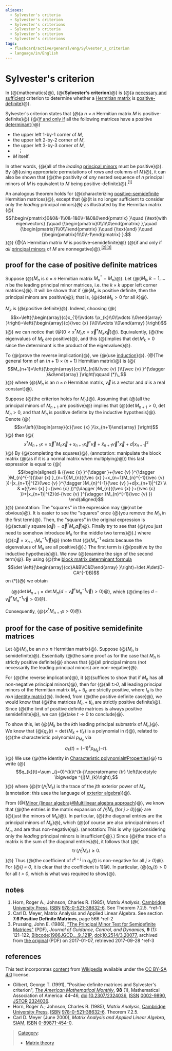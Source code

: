 ```yaml
---
aliases:
  - Sylvester's criteria
  - Sylvester's criterion
  - Sylvester's criterions
  - Sylvester’s criteria
  - Sylvester’s criterion
  - Sylvester’s criterions
tags:
  - flashcard/active/general/eng/Sylvester_s_criterion
  - language/in/English
---
```


# Sylvester's criterion

In {@{mathematics}@}, {@{__Sylvester's criterion__}@} is {@{a [necessary and sufficient](necessary%20and%20sufficient%20condition.md) criterion to determine whether a [Hermitian matrix](Hermitian%20matrix.md) is [positive-definite](definite%20matrix.md)}@}. <!--SR:!2025-03-22,4,270!2025-03-22,4,270!2025-03-22,4,270-->

Sylvester's criterion states that {@{a _n_ × _n_ Hermitian matrix _M_ is positive-definite}@} {@{[if and only if](if%20and%20only%20if.md) all the following matrices have a positive [determinant](determinant.md):}@} <!--SR:!2025-03-22,4,270!2025-03-22,4,270-->

- the upper left 1-by-1 corner of _M_,
- the upper left 2-by-2 corner of _M_,
- the upper left 3-by-3 corner of _M_,
- ${}\quad \vdots$
- _M_ itself.

In other words, {@{all of the _leading_ [principal minors](principal%20minor.md) must be positive}@}. By {@{using appropriate permutations of rows and columns of _M_}@}, it can also be shown that {@{the positivity of _any_ nested sequence of _n_ principal minors of _M_ is equivalent to _M_ being positive-definite}@}.<sup>[\[1\]](#^ref-1)</sup> <!--SR:!2025-03-22,4,270!2025-03-22,4,270!2025-03-22,4,270-->

An analogous theorem holds for {@{characterizing [positive-semidefinite](positive-semidefinite%20matrix.md) Hermitian matrices}@}, except that {@{it is no longer sufficient to consider only the _leading_ principal minors}@} as illustrated by the Hermitian matrix {@{$${\begin{pmatrix}0&0&-1\\0&-1&0\\-1&0&0\end{pmatrix} }\quad {\text{with eigenvectors} }\quad {\begin{pmatrix}0\\1\\0\end{pmatrix} },\quad {\begin{pmatrix}1\\0\\1\end{pmatrix} }\quad {\text{and} }\quad {\begin{pmatrix}1\\0\\-1\end{pmatrix} }.$$}@} {@{A Hermitian matrix _M_ is positive-semidefinite}@} {@{if and only if _all_ [principal minors](principal%20minor.md) of _M_ are nonnegative}@}.<sup>[\[2\]](#^ref-2)</sup><sup>[\[3\]](#^ref-3)</sup> <!--SR:!2025-03-22,4,270!2025-03-22,4,270!2025-03-22,4,270!2025-03-22,4,270!2025-03-22,4,270-->

## proof for the case of positive definite matrices

Suppose {@{$M_{n}$ is $n\times n$ Hermitian matrix $M_{n}^{\dagger }=M_{n}$}@}. Let {@{$M_{k},k=1,\ldots n$ be the leading principal minor matrices, i.e. the $k\times k$ upper left corner matrices}@}. It will be shown that if {@{$M_{n}$ is positive definite, then the principal minors are positive}@}; that is, {@{$\det M_{k}>0$ for all $k$}@}. <!--SR:!2025-03-22,4,270!2025-03-22,4,270!2025-03-22,4,270!2025-03-22,4,270-->

$M_{k}$ is {@{positive definite}@}. Indeed, choosing {@{$$x=\left({\begin{array}{c}x_{1}\\\vdots \\x_{k}\\0\\\vdots \\0\end{array} }\right)=\left({\begin{array}{c}{\vec {x} }\\0\\\vdots \\0\end{array} }\right)$$}@} we can notice that {@{$0<x^{\dagger }M_{n}x={\vec {x} }^{\dagger }M_{k}{\vec {x} }$}@}. Equivalently, {@{the eigenvalues of $M_{k}$ are positive}@}, and this {@{implies that $\det M_{k}>0$ since the determinant is the product of the eigenvalues}@}. <!--SR:!2025-03-22,4,270!2025-03-22,4,270!2025-03-22,4,270!2025-03-22,4,270!2025-03-22,4,270-->

To {@{prove the reverse implication}@}, we {@{use [induction](mathematical%20induction.md)}@}. {@{The general form of an $(n+1)\times (n+1)$ Hermitian matrix}@} is {@{$$M_{n+1}=\left({\begin{array}{cc}M_{n}&{\vec {v} }\\{\vec {v} }^{\dagger }&d\end{array} }\right)\qquad (*)\,,$$}@} where {@{$M_{n}$ is an $n\times n$ Hermitian matrix, ${\vec {v} }$ is a vector and $d$ is a real constant}@}. <!--SR:!2025-03-22,4,270!2025-03-22,4,270!2025-03-22,4,270!2025-03-22,4,270!2025-03-22,4,270-->

Suppose {@{the criterion holds for $M_{n}$}@}. Assuming that {@{all the principal minors of $M_{n+1}$ are positive}@} implies that {@{$\det M_{n+1}>0$, $\det M_{n}>0$, and that $M_{n}$ is positive definite by the inductive hypothesis}@}. Denote {@{$$x=\left({\begin{array}{c}{\vec {x} }\\x_{n+1}\end{array} }\right)$$}@} then {@{$$x^{\dagger }M_{n+1}x={\vec {x} }^{\dagger }M_{n}{\vec {x} }+x_{n+1}{\vec {x} }^{\dagger }{\vec {v} }+{\bar {x} }_{n+1}{\vec {v} }^{\dagger }{\vec {x} }+d|x_{n+1}|^{2}$$}@} By {@{completing the squares}@}, \(annotation: manipulate the block matrix {@{as if it is a normal matrix when multiplying}@}\) this last expression is equal to {@{$$\begin{aligned} & ({\vec {x} }^{\dagger }+{\vec {v} }^{\dagger }M_{n}^{-1}{\bar {x} }_{n+1})M_{n}({\vec {x} }+x_{n+1}M_{n}^{-1}{\vec {v} })-|x_{n+1}|^{2}{\vec {v} }^{\dagger }M_{n}^{-1}{\vec {v} }+d|x_{n+1}|^{2} \\ & =({\vec {x} }+{\vec {c} })^{\dagger }M_{n}({\vec {x} }+{\vec {c} })+|x_{n+1}|^{2}(d-{\vec {v} }^{\dagger }M_{n}^{-1}{\vec {v} }) \end{aligned}$$}@} \(annotation: The "squares" in the expression may {@{not be obvious}@}. It is easier to see the "squares" once {@{you remove the $M_n$ in the first term}@}. Then, the "squares" in the original expression is {@{actually $\operatorname{square}(\vec a) = {\vec a}^\dagger M_n \vec a$}@}. Finally try to see that {@{you just need to somehow introduce $M_n$ for the middle two terms}@}.\) where {@{${\vec {c} }=x_{n+1}M_{n}^{-1}{\vec {v} }$}@} \(note that {@{$M_{n}^{-1}$ exists because the eigenvalues of $M_{n}$ are all positive}@}.\) The first term is {@{positive by the inductive hypothesis}@}. We now {@{examine the sign of the second term}@}. By using {@{the [block matrix determinant formula](block%20matrix.md#block%20matrix%20operations) $$\det \left({\begin{array}{cc}A&B\\C&D\end{array} }\right)=\det A\det(D-CA^{-1}B)$$ on $(*)$}@} we obtain <p> &emsp; {@{$\det M_{n+1}=\det M_{n}(d-{\vec {v} }^{\dagger }M_{n}^{-1}{\vec {v} })>0$}@}, which {@{implies $d-{\vec {v} }^{\dagger }M_{n}^{-1}{\vec {v} }>0$}@}. <p> Consequently, {@{$x^{\dagger }M_{n+1}x>0$}@}. <!--SR:!2025-03-22,4,270!2025-03-22,4,270!2025-03-22,4,270!2025-03-22,4,270!2025-03-22,4,270!2025-03-22,4,270!2025-03-22,4,270!2025-03-22,4,270!2025-03-22,4,270!2025-03-22,4,270!2025-03-22,4,270!2025-03-22,4,270!2025-03-22,4,270!2025-03-22,4,270!2025-03-22,4,270!2025-03-22,4,270!2025-03-22,4,270!2025-03-22,4,270!2025-04-01,11,270!2025-03-22,4,270-->

## proof for the case of positive semidefinite matrices

Let {@{$M_{n}$ be an _n_ x _n_ Hermitian matrix}@}. Suppose {@{$M_{n}$ is semidefinite}@}. Essentially {@{the same proof as for the case that $M_{n}$ is strictly positive definite}@} shows that {@{all principal minors \(not necessarily the leading principal minors\) are non-negative}@}. <!--SR:!2025-03-22,4,270!2025-03-22,4,270!2025-03-22,4,270!2025-03-22,4,270-->

For {@{the reverse implication}@}, it {@{suffices to show that if $M_{n}$ has all non-negative principal minors}@}, then for {@{all _t\>0_, all leading principal minors of the Hermitian matrix $M_{n}+tI_{n}$ are strictly positive, where $I_{n}$ is the _n_<!-- markdown separator -->x<!-- markdown separator -->_n_ [identity matrix](identity%20matrix.md)}@}. Indeed, from {@{the positive definite case}@}, we would know that {@{the matrices $M_{n}+tI_{n}$ are strictly positive definite}@}. Since {@{the limit of positive definite matrices is always positive semidefinite}@}, we can {@{take $t\to 0$ to conclude}@}. <!--SR:!2025-03-22,4,270!2025-03-22,4,270!2025-03-22,4,270!2025-03-22,4,270!2025-03-22,4,270!2025-03-22,4,270!2025-03-22,4,270-->

To show this, let {@{$M_{k}$ be the _k_<!-- markdown separator -->th leading principal submatrix of $M_{n}$}@}. We know that {@{$q_{k}(t)=\det(M_{k}+tI_{k})$ is a polynomial in _t_}@}, related to {@{the characteristic polynomial $p_{M_{k} }$ via $$q_{k}(t)=(-1)^{k}p_{M_{k} }(-t).$$}@} We use {@{the identity in [Characteristic polynomial\#Properties](characteristic%20polynomial.md#properties)}@} to write {@{$$q_{k}(t)=\sum _{j=0}^{k}t^{k-j}\operatorname {tr} \left(\textstyle \bigwedge ^{j}M_{k}\right),$$}@} where {@{$\operatorname {tr} \left(\bigwedge ^{j}M_{k}\right)$ is the trace of the _j_<!-- markdown separator -->th exterior power of $M_{k}$ \(annotation: this uses the language of [exterior algebra](exterior%20algebra.md)\)}@}. <!--SR:!2025-03-22,4,270!2025-03-22,4,270!2025-03-29,8,250!2025-03-22,4,270!2025-03-30,9,250!2025-03-22,4,270-->

From {@{[Minor \(linear algebra\)\#Multilinear algebra approach](minor%20(linear%20algebra).md#multilinear%20algebra%20approach)}@}, we know that {@{the entries in the matrix expansion of $\bigwedge ^{j}M_{k}$ \(for _j \> 0_\)}@} are {@{just the minors of $M_{k}$}@}. In particular, {@{the diagonal entries are the principal minors of $M_{k}$}@}, which {@{of course are also principal minors of $M_{n}$, and are thus non-negative}@}. \(annotation: This is why {@{considering only the _leading_ principal minors is insufficient}@}.\) Since {@{the trace of a matrix is the sum of the diagonal entries}@}, it follows that {@{$$\operatorname {tr} \left(\textstyle \bigwedge ^{j}M_{k}\right)\geq 0.$$}@} Thus {@{the coefficient of $t^{k-j}$ in $q_{k}(t)$ is non-negative for all _j \> 0_}@}. For {@{_j = 0_, it is clear that the coefficient is 1}@}. In particular, {@{$q_{k}(t)>0$ for all _t \> 0_, which is what was required to show}@}. <!--SR:!2025-03-22,4,270!2025-03-22,4,270!2025-03-22,4,270!2025-03-22,4,270!2025-03-22,4,270!2025-03-22,4,270!2025-03-22,4,270!2025-03-22,4,270!2025-03-22,4,270!2025-03-22,4,270!2025-03-22,4,270-->

## notes

1. <a id="CITEREFHornJohnson1985"></a> Horn, Roger A.; Johnson, Charles R. \(1985\), _Matrix Analysis_, [Cambridge University Press](Cambridge%20University%20Press.md), [ISBN](ISBN%20(identifier).md) [978-0-521-38632-6](https://en.wikipedia.org/wiki/Special:BookSources/978-0-521-38632-6). See Theorem 7.2.5. <a id="^ref-1"></a>^ref-1
2. Carl D. Meyer, Matrix Analysis and Applied Linear Algebra. See section __7.6 Positive Definite Matrices__, page 566 <a id="^ref-2"></a>^ref-2
3. <a id="CITEREFPrussing1986"></a> Prussing, John E. \(1986\), ["The Principal Minor Test for Semidefinite Matrices"](https://web.archive.org/web/20170107084552/http://prussing.ae.illinois.edu/semidef.pdf) \(PDF\), _Journal of Guidance, Control, and Dynamics_, __9__ \(1\): 121–122, [Bibcode](bibcode%20(identifier).md):[1986JGCD....9..121P](https://ui.adsabs.harvard.edu/abs/1986JGCD....9..121P), [doi](doi%20(identifier).md):[10.2514/3.20077](https://doi.org/10.2514%2F3.20077), archived from [the original](http://prussing.ae.illinois.edu/semidef.pdf) \(PDF\) on 2017-01-07, retrieved 2017-09-28 <a id="^ref-3"></a>^ref-3

## references

This text incorporates [content](https://en.wikipedia.org/wiki/Sylvester's_criterion) from [Wikipedia](Wikipedia.md) available under the [CC BY-SA 4.0](https://creativecommons.org/licenses/by-sa/4.0/) license.

- <a id="CITEREFGilbert1991"></a> Gilbert, George T. \(1991\), "Positive definite matrices and Sylvester's criterion", _[The American Mathematical Monthly](American%20Mathematical%20Monthly.md)_, __98__ \(1\), Mathematical Association of America: 44–46, [doi](doi%20(identifier).md):[10.2307/2324036](https://doi.org/10.2307%2F2324036), [ISSN](ISSN%20(identifier).md) [0002-9890](https://search.worldcat.org/issn/0002-9890), [JSTOR](JSTOR%20(identifier).md#content) [2324036](https://www.jstor.org/stable/2324036).
- <a id="CITEREFHornJohnson1985"></a> Horn, Roger A.; Johnson, Charles R. \(1985\), _Matrix Analysis_, [Cambridge University Press](Cambridge%20University%20Press.md), [ISBN](ISBN%20(identifier).md) [978-0-521-38632-6](https://en.wikipedia.org/wiki/Special:BookSources/978-0-521-38632-6). Theorem 7.2.5.
- <a id="CITEREFCarl D. Meyer2000"></a> Carl D. Meyer \(June 2000\), _Matrix Analysis and Applied Linear Algebra_, [SIAM](Society%20for%20Industrial%20and%20Applied%20Mathematics.md), [ISBN](ISBN%20(identifier).md) [0-89871-454-0](https://en.wikipedia.org/wiki/Special:BookSources/0-89871-454-0).

> [Category](https://en.wikipedia.org/wiki/Help:Category):
>
> - [Matrix theory](https://en.wikipedia.org/wiki/Category:Matrix%20theory)
